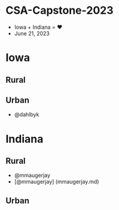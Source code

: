 # CSA-Capstone-2023

- Iowa + Indiana = ❤️
- June 21, 2023

# Iowa

## Rural

## Urban
- @dahlbyk

# Indiana

## Rural
- @mmaugerjay
- [@mmaugerjay] (mmaugerjay.md)

## Urban

